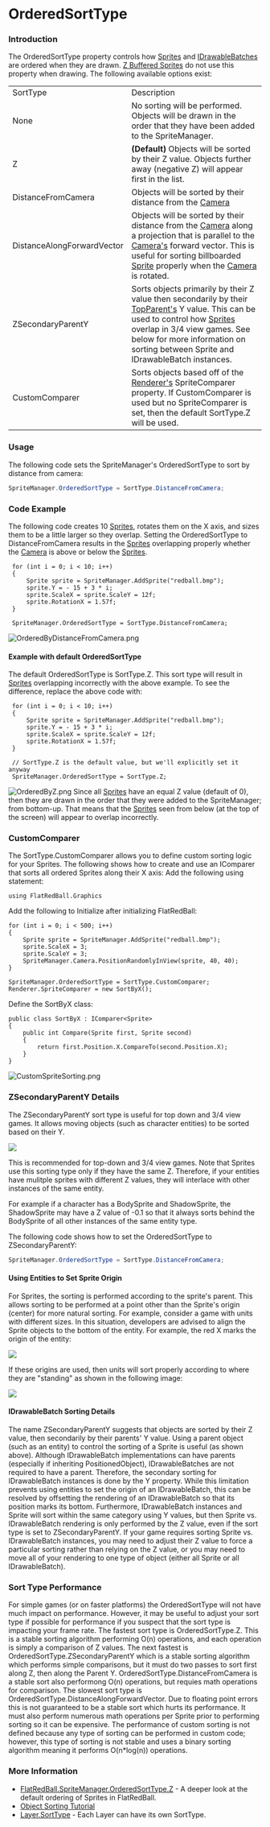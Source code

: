 # OrderedSortType

### Introduction

The OrderedSortType property controls how [Sprites](../../../../frb/docs/index.php) and [IDrawableBatches](../../graphics/drawablebatch/) are ordered when they are drawn. [Z Buffered Sprites](../../../../frb/docs/index.php) do not use this property when drawing. The following available options exist:

|                            |                                                                                                                                                                                                                                                                                                                                                         |
| -------------------------- | ------------------------------------------------------------------------------------------------------------------------------------------------------------------------------------------------------------------------------------------------------------------------------------------------------------------------------------------------------- |
| SortType                   | Description                                                                                                                                                                                                                                                                                                                                             |
| None                       | No sorting will be performed. Objects will be drawn in the order that they have been added to the SpriteManager.                                                                                                                                                                                                                                        |
| Z                          | **(Default)** Objects will be sorted by their Z value. Objects further away (negative Z) will appear first in the list.                                                                                                                                                                                                                                 |
| DistanceFromCamera         | Objects will be sorted by their distance from the [Camera](../../../../frb/docs/index.php)                                                                                                                                                                                                                                                              |
| DistanceAlongForwardVector | Objects will be sorted by their distance from the [Camera](../../../../frb/docs/index.php) along a projection that is parallel to the [Camera's](../../../../frb/docs/index.php) forward vector. This is useful for sorting billboarded [Sprite](../../../../frb/docs/index.php) properly when the [Camera](../../../../frb/docs/index.php) is rotated. |
| ZSecondaryParentY          | Sorts objects primarily by their Z value then secondarily by their [TopParent's](../../../../frb/docs/index.php) Y value. This can be used to control how [Sprites](../../../../frb/docs/index.php) overlap in 3/4 view games. See below for more information on sorting between Sprite and IDrawableBatch instances.                                   |
| CustomComparer             | Sorts objects based off of the [Renderer's](../../../../frb/docs/index.php) SpriteComparer property. If CustomComparer is used but no SpriteComparer is set, then the default SortType.Z will be used.                                                                                                                                                  |

### Usage

The following code sets the SpriteManager's OrderedSortType to sort by distance from camera:

```csharp
SpriteManager.OrderedSortType = SortType.DistanceFromCamera;
```

### Code Example

The following code creates 10 [Sprites](../../../../frb/docs/index.php), rotates them on the X axis, and sizes them to be a little larger so they overlap. Setting the OrderedSortType to DistanceFromCamera results in the [Sprites](../../../../frb/docs/index.php) overlapping properly whether the [Camera](../../../../frb/docs/index.php) is above or below the [Sprites](../../../../frb/docs/index.php).

```
 for (int i = 0; i < 10; i++)
 {
     Sprite sprite = SpriteManager.AddSprite("redball.bmp");
     sprite.Y = - 15 + 3 * i;
     sprite.ScaleX = sprite.ScaleY = 12f;
     sprite.RotationX = 1.57f;
 }

 SpriteManager.OrderedSortType = SortType.DistanceFromCamera;
```

![OrderedByDistanceFromCamera.png](../../../../media/migrated\_media-OrderedByDistanceFromCamera.png)

#### Example with default OrderedSortType

The default OrderedSortType is SortType.Z. This sort type will result in [Sprites](../../../../frb/docs/index.php) overlapping incorrectly with the above example. To see the difference, replace the above code with:

```
 for (int i = 0; i < 10; i++)
 {
     Sprite sprite = SpriteManager.AddSprite("redball.bmp");
     sprite.Y = - 15 + 3 * i;
     sprite.ScaleX = sprite.ScaleY = 12f;
     sprite.RotationX = 1.57f;
 }

 // SortType.Z is the default value, but we'll explicitly set it anyway
 SpriteManager.OrderedSortType = SortType.Z;
```

![OrderedByZ.png](../../../../media/migrated\_media-OrderedByZ.png) Since all [Sprites](../../../../frb/docs/index.php) have an equal Z value (default of 0), then they are drawn in the order that they were added to the SpriteManager; from bottom-up. That means that the [Sprites](../../../../frb/docs/index.php) seen from below (at the top of the screen) will appear to overlap incorrectly.

### CustomComparer

The SortType.CustomComparer allows you to define custom sorting logic for your Sprites. The following shows how to create and use an IComparer that sorts all ordered Sprites along their X axis: Add the following using statement:

```
using FlatRedBall.Graphics
```

Add the following to Initialize after initializing FlatRedBall:

```
for (int i = 0; i < 500; i++)
{
    Sprite sprite = SpriteManager.AddSprite("redball.bmp");
    sprite.ScaleX = 3;
    sprite.ScaleY = 3;
    SpriteManager.Camera.PositionRandomlyInView(sprite, 40, 40);
}

SpriteManager.OrderedSortType = SortType.CustomComparer;
Renderer.SpriteComparer = new SortByX();
```

Define the SortByX class:

```
public class SortByX : IComparer<Sprite>
{
    public int Compare(Sprite first, Sprite second)
    {
        return first.Position.X.CompareTo(second.Position.X);
    }
}
```

![CustomSpriteSorting.png](../../../../media/migrated\_media-CustomSpriteSorting.png)

### ZSecondaryParentY Details

The ZSecondaryParentY sort type is useful for top down and 3/4 view games. It allows moving objects (such as character entities) to be sorted based on their Y.

![](../../../../media/2017-04-img\_58dfc9a83a342.png)

This is recommended for top-down and 3/4 view games. Note that Sprites use this sorting type only if they have the same Z. Therefore, if your entities have mulitple sprites with different Z values, they will interlace with other instances of the same entity.

For example if a character has a BodySprite and ShadowSprite, the ShadowSprite may have a Z value of -0.1 so that it always sorts behind the BodySprite of all other instances of the same entity type.

The following code shows how to set the OrderedSortType to ZSecondaryParentY:

```csharp
SpriteManager.OrderedSortType = SortType.DistanceFromCamera;
```

#### Using Entities to Set Sprite Origin

For Sprites, the sorting is performed according to the sprite's parent. This allows sorting to be performed at a point other than the Sprite's origin (center) for more natural sorting. For example, consider a game with units with different sizes. In this situation, developers are advised to align the Sprite objects to the bottom of the entity. For example, the red X marks the origin of the entity:

![](../../../../media/2017-04-img\_58dfce31e94be.png)

If these origins are used, then units will sort properly according to where they are "standing" as shown in the following image:

![](../../../../media/2017-04-img\_58dfd1e3d11d0.png)

#### IDrawableBatch Sorting Details

The name ZSecondaryParentY suggests that objects are sorted by their Z value, then secondarily by their parents' Y value. Using a parent object (such as an entity) to control the sorting of a Sprite is useful (as shown above). Although IDrawableBatch implementations can have parents (especially if inheriting PositionedObject), IDrawableBatches are not required to have a parent. Therefore, the secondary sorting for IDrawableBatch instances is done by the Y property. While this limitation prevents using entities to set the origin of an IDrawableBatch, this can be resolved by offsetting the rendering of an IDrawableBatch so that its position marks its bottom. Furthermore, IDrawableBatch instances and Sprite will sort within the same category using Y values, but then Sprite vs. IDrawableBatch rendering is only performed by the Z value, even if the sort type is set to ZSecondaryParentY. If your game requires sorting Sprite vs. IDrawableBatch instances, you may need to adjust their Z value to force a particular sorting rather than relying on the Z value, or you may need to move all of your rendering to one type of object (either all Sprite or all IDrawableBatch).

### Sort Type Performance

For simple games (or on faster platforms) the OrderedSortType will not have much impact on performance. However, it may be useful to adjust your sort type if possible for performance if you suspect that the sort type is impacting your frame rate. The fastest sort type is OrderedSortType.Z. This is a stable sorting algorithm performing O(n) operations, and each operation is simply a comparison of Z values. The next fastest is OrderedSortType.ZSecondaryParentY which is a stable sorting algorithm which performs simple comparisons, but it must do two passes to sort first along Z, then along the Parent Y. OrderedSortType.DistanceFromCamera is a stable sort also performong O(n) operations, but requies math operations for comparison. The slowest sort type is OrderedSortType.DistanceAlongForwardVector. Due to floating point errors this is not guaranteed to be a stable sort which hurts its performance. It must also perform numerous math operations per Sprite prior to performing sorting so it can be expensive. The performance of custom sorting is not defined because any type of sorting can be performed in custom code; however, this type of sorting is not stable and uses a binary sorting algorithm meaning it performs O(n\*log(n)) operations.

### More Information

* [FlatRedBall.SpriteManager.OrderedSortType.Z](../../../../frb/docs/index.php) - A deeper look at the default ordering of Sprites in FlatRedBall.
* [Object Sorting Tutorial](../../../../frb/docs/index.php)
* [Layer.SortType](../../../../frb/docs/index.php) - Each Layer can have its own SortType.
